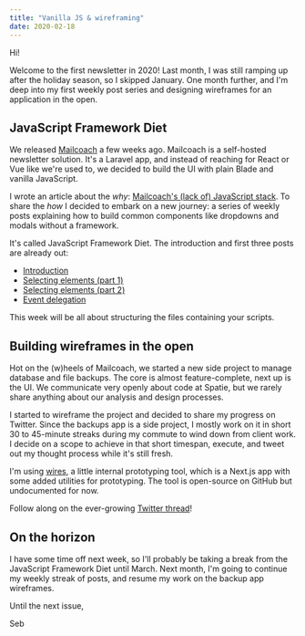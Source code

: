 ```yaml
---
title: "Vanilla JS & wireframing"
date: 2020-02-18
---
```


Hi!

Welcome to the first newsletter in 2020! Last month, I was still ramping up after the holiday season, so I skipped January. One month further, and I'm deep into my first weekly post series and designing wireframes for an application in the open.

## JavaScript Framework Diet

We released [Mailcoach](https://mailcoach.app) a few weeks ago. Mailcoach is a self-hosted newsletter solution. It's a Laravel app, and instead of reaching for React or Vue like we're used to, we decided to build the UI with plain Blade and vanilla JavaScript.

I wrote an article about the _why_: [Mailcoach's (lack of) JavaScript stack](https://sebastiandedeyne.com/mailcoachs-lack-of-javascript-stack/). To share the _how_ I decided to embark on a new journey: a series of weekly posts explaining how to build common components like dropdowns and modals without a framework.

It's called JavaScript Framework Diet. The introduction and first three posts are already out:

- [Introduction](https://sebastiandedeyne.com/javascript-framework-diet/)
- [Selecting elements (part 1)](https://sebastiandedeyne.com/javascript-framework-diet/selecting-elements-part-1/)
- [Selecting elements (part 2)](https://sebastiandedeyne.com/javascript-framework-diet/selecting-elements-part-2/)
- [Event delegation](https://sebastiandedeyne.com/javascript-framework-diet/event-delegation/)

This week will be all about structuring the files containing your scripts.

## Building wireframes in the open

Hot on the (w)heels of Mailcoach, we started a new side project to manage database and file backups. The core is almost feature-complete, next up is the UI. We communicate very openly about code at Spatie, but we rarely share anything about our analysis and design processes.

I started to wireframe the project and decided to share my progress on Twitter. Since the backups app is a side project, I mostly work on it in short 30 to 45-minute streaks during my commute to wind down from client work. I decide on a scope to achieve in that short timespan, execute, and tweet out my thought process while it's still fresh.

I'm using [wires](https://github.com/spatie/wires), a little internal prototyping tool, which is a Next.js app with some added utilities for prototyping. The tool is open-source on GitHub but undocumented for now.

Follow along on the ever-growing [Twitter thread](https://twitter.com/sebdedeyne/status/1222251989926543366)!

## On the horizon

I have some time off next week, so I'll probably be taking a break from the JavaScript Framework Diet until March. Next month, I'm going to continue my weekly streak of posts, and resume my work on the backup app wireframes.

Until the next issue,

Seb
